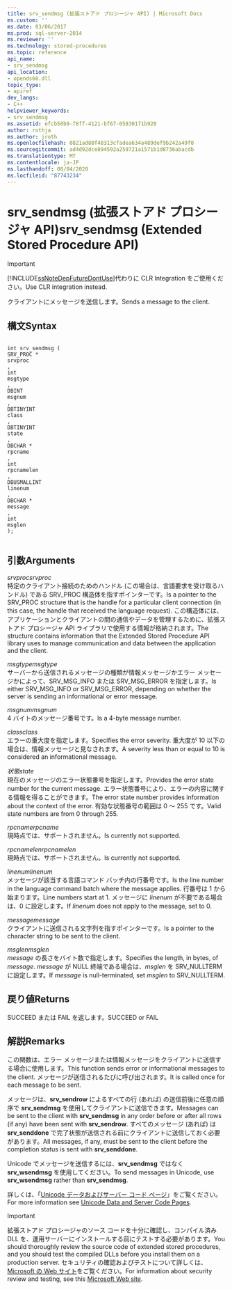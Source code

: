 ```yaml
---
title: srv_sendmsg (拡張ストアド プロシージャ API) | Microsoft Docs
ms.custom: ''
ms.date: 03/06/2017
ms.prod: sql-server-2014
ms.reviewer: ''
ms.technology: stored-procedures
ms.topic: reference
api_name:
- srv_sendmsg
api_location:
- opends60.dll
topic_type:
- apiref
dev_langs:
- C++
helpviewer_keywords:
- srv_sendmsg
ms.assetid: efcb50b9-f8ff-4121-bf67-05830171b928
author: rothja
ms.author: jroth
ms.openlocfilehash: 0821ad88f48313cfadea634a489def9b242a49f0
ms.sourcegitcommit: ad4d92dce894592a259721a1571b1d8736abacdb
ms.translationtype: MT
ms.contentlocale: ja-JP
ms.lasthandoff: 08/04/2020
ms.locfileid: "87743234"
---
```

# <a name="srv_sendmsg-extended-stored-procedure-api"></a><span data-ttu-id="390bf-102">srv_sendmsg (拡張ストアド プロシージャ API)</span><span class="sxs-lookup"><span data-stu-id="390bf-102">srv_sendmsg (Extended Stored Procedure API)</span></span>
    
> [!IMPORTANT]  
>  [!INCLUDE[ssNoteDepFutureDontUse](../../includes/ssnotedepfuturedontuse-md.md)]<span data-ttu-id="390bf-103">代わりに CLR Integration をご使用ください。</span><span class="sxs-lookup"><span data-stu-id="390bf-103">Use CLR integration instead.</span></span>  
  
 <span data-ttu-id="390bf-104">クライアントにメッセージを送信します。</span><span class="sxs-lookup"><span data-stu-id="390bf-104">Sends a message to the client.</span></span>  
  
## <a name="syntax"></a><span data-ttu-id="390bf-105">構文</span><span class="sxs-lookup"><span data-stu-id="390bf-105">Syntax</span></span>  
  
```  
  
int srv_sendmsg (  
SRV_PROC *  
srvproc  
,  
int  
msgtype  
,  
DBINT  
msgnum  
,  
DBTINYINT  
class  
,   
DBTINYINT  
state  
,  
DBCHAR *  
rpcname  
,  
int   
rpcnamelen  
,  
DBUSMALLINT  
linenum  
,  
DBCHAR *  
message  
,  
int  
msglen   
);  
  
```  
  
## <a name="arguments"></a><span data-ttu-id="390bf-106">引数</span><span class="sxs-lookup"><span data-stu-id="390bf-106">Arguments</span></span>  
 <span data-ttu-id="390bf-107">*srvproc*</span><span class="sxs-lookup"><span data-stu-id="390bf-107">*srvproc*</span></span>  
 <span data-ttu-id="390bf-108">特定のクライアント接続のためのハンドル (この場合は、言語要求を受け取るハンドル) である SRV_PROC 構造体を指すポインターです。</span><span class="sxs-lookup"><span data-stu-id="390bf-108">Is a pointer to the SRV_PROC structure that is the handle for a particular client connection (in this case, the handle that received the language request).</span></span> <span data-ttu-id="390bf-109">この構造体には、アプリケーションとクライアントの間の通信やデータを管理するために、拡張ストアド プロシージャ API ライブラリで使用する情報が格納されます。</span><span class="sxs-lookup"><span data-stu-id="390bf-109">The structure contains information that the Extended Stored Procedure API library uses to manage communication and data between the application and the client.</span></span>  
  
 <span data-ttu-id="390bf-110">*msgtype*</span><span class="sxs-lookup"><span data-stu-id="390bf-110">*msgtype*</span></span>  
 <span data-ttu-id="390bf-111">サーバーから送信されるメッセージの種類が情報メッセージかエラー メッセージかによって、SRV_MSG_INFO または SRV_MSG_ERROR を指定します。</span><span class="sxs-lookup"><span data-stu-id="390bf-111">Is either SRV_MSG_INFO or SRV_MSG_ERROR, depending on whether the server is sending an informational or error message.</span></span>  
  
 <span data-ttu-id="390bf-112">*msgnum*</span><span class="sxs-lookup"><span data-stu-id="390bf-112">*msgnum*</span></span>  
 <span data-ttu-id="390bf-113">4 バイトのメッセージ番号です。</span><span class="sxs-lookup"><span data-stu-id="390bf-113">Is a 4-byte message number.</span></span>  
  
 <span data-ttu-id="390bf-114">*class*</span><span class="sxs-lookup"><span data-stu-id="390bf-114">*class*</span></span>  
 <span data-ttu-id="390bf-115">エラーの重大度を指定します。</span><span class="sxs-lookup"><span data-stu-id="390bf-115">Specifies the error severity.</span></span> <span data-ttu-id="390bf-116">重大度が 10 以下の場合は、情報メッセージと見なされます。</span><span class="sxs-lookup"><span data-stu-id="390bf-116">A severity less than or equal to 10 is considered an informational message.</span></span>  
  
 <span data-ttu-id="390bf-117">*状態*</span><span class="sxs-lookup"><span data-stu-id="390bf-117">*state*</span></span>  
 <span data-ttu-id="390bf-118">現在のメッセージのエラー状態番号を指定します。</span><span class="sxs-lookup"><span data-stu-id="390bf-118">Provides the error state number for the current message.</span></span> <span data-ttu-id="390bf-119">エラー状態番号により、エラーの内容に関する情報を得ることができます。</span><span class="sxs-lookup"><span data-stu-id="390bf-119">The error state number provides information about the context of the error.</span></span> <span data-ttu-id="390bf-120">有効な状態番号の範囲は 0 ～ 255 です。</span><span class="sxs-lookup"><span data-stu-id="390bf-120">Valid state numbers are from 0 through 255.</span></span>  
  
 <span data-ttu-id="390bf-121">*rpcname*</span><span class="sxs-lookup"><span data-stu-id="390bf-121">*rpcname*</span></span>  
 <span data-ttu-id="390bf-122">現時点では、サポートされません。</span><span class="sxs-lookup"><span data-stu-id="390bf-122">Is currently not supported.</span></span>  
  
 <span data-ttu-id="390bf-123">*rpcnamelen*</span><span class="sxs-lookup"><span data-stu-id="390bf-123">*rpcnamelen*</span></span>  
 <span data-ttu-id="390bf-124">現時点では、サポートされません。</span><span class="sxs-lookup"><span data-stu-id="390bf-124">Is currently not supported.</span></span>  
  
 <span data-ttu-id="390bf-125">*linenum*</span><span class="sxs-lookup"><span data-stu-id="390bf-125">*linenum*</span></span>  
 <span data-ttu-id="390bf-126">メッセージが該当する言語コマンド バッチ内の行番号です。</span><span class="sxs-lookup"><span data-stu-id="390bf-126">Is the line number in the language command batch where the message applies.</span></span> <span data-ttu-id="390bf-127">行番号は 1 から始まります。</span><span class="sxs-lookup"><span data-stu-id="390bf-127">Line numbers start at 1.</span></span> <span data-ttu-id="390bf-128">メッセージに *linenum* が不要である場合は、0 に設定します。</span><span class="sxs-lookup"><span data-stu-id="390bf-128">If *linenum* does not apply to the message, set to 0.</span></span>  
  
 <span data-ttu-id="390bf-129">*message*</span><span class="sxs-lookup"><span data-stu-id="390bf-129">*message*</span></span>  
 <span data-ttu-id="390bf-130">クライアントに送信される文字列を指すポインターです。</span><span class="sxs-lookup"><span data-stu-id="390bf-130">Is a pointer to the character string to be sent to the client.</span></span>  
  
 <span data-ttu-id="390bf-131">*msglen*</span><span class="sxs-lookup"><span data-stu-id="390bf-131">*msglen*</span></span>  
 <span data-ttu-id="390bf-132">*message* の長さをバイト数で指定します。</span><span class="sxs-lookup"><span data-stu-id="390bf-132">Specifies the length, in bytes, of *message*.</span></span> <span data-ttu-id="390bf-133">*message* が NULL 終端である場合は、*msglen* を SRV_NULLTERM に設定します。</span><span class="sxs-lookup"><span data-stu-id="390bf-133">If *message* is null-terminated, set *msglen* to SRV_NULLTERM.</span></span>  
  
## <a name="returns"></a><span data-ttu-id="390bf-134">戻り値</span><span class="sxs-lookup"><span data-stu-id="390bf-134">Returns</span></span>  
 <span data-ttu-id="390bf-135">SUCCEED または FAIL を返します。</span><span class="sxs-lookup"><span data-stu-id="390bf-135">SUCCEED or FAIL</span></span>  
  
## <a name="remarks"></a><span data-ttu-id="390bf-136">解説</span><span class="sxs-lookup"><span data-stu-id="390bf-136">Remarks</span></span>  
 <span data-ttu-id="390bf-137">この関数は、エラー メッセージまたは情報メッセージをクライアントに送信する場合に使用します。</span><span class="sxs-lookup"><span data-stu-id="390bf-137">This function sends error or informational messages to the client.</span></span> <span data-ttu-id="390bf-138">メッセージが送信されるたびに呼び出されます。</span><span class="sxs-lookup"><span data-stu-id="390bf-138">It is called once for each message to be sent.</span></span>  
  
 <span data-ttu-id="390bf-139">メッセージは、**srv_sendrow** によるすべての行 (あれば) の送信前後に任意の順序で **srv_sendmsg** を使用してクライアントに送信できます。</span><span class="sxs-lookup"><span data-stu-id="390bf-139">Messages can be sent to the client with **srv_sendmsg** in any order before or after all rows (if any) have been sent with **srv_sendrow**.</span></span> <span data-ttu-id="390bf-140">すべてのメッセージ (あれば) は **srv_senddone** で完了状態が送信される前にクライアントに送信しておく必要があります。</span><span class="sxs-lookup"><span data-stu-id="390bf-140">All messages, if any, must be sent to the client before the completion status is sent with **srv_senddone**.</span></span>  
  
 <span data-ttu-id="390bf-141">Unicode でメッセージを送信するには、**srv_sendmsg** ではなく **srv_wsendmsg** を使用してください。</span><span class="sxs-lookup"><span data-stu-id="390bf-141">To send messages in Unicode, use **srv_wsendmsg** rather than **srv_sendmsg**.</span></span>  
  
 <span data-ttu-id="390bf-142">詳しくは、「[Unicode データおよびサーバー コード ページ](../extended-stored-procedures-programming/unicode-data-and-server-code-pages.md)」をご覧ください。</span><span class="sxs-lookup"><span data-stu-id="390bf-142">For more information see [Unicode Data and Server Code Pages](../extended-stored-procedures-programming/unicode-data-and-server-code-pages.md).</span></span>  
  
> [!IMPORTANT]  
>  <span data-ttu-id="390bf-143">拡張ストアド プロシージャのソース コードを十分に確認し、コンパイル済み DLL を、運用サーバーにインストールする前にテストする必要があります。</span><span class="sxs-lookup"><span data-stu-id="390bf-143">You should thoroughly review the source code of extended stored procedures, and you should test the compiled DLLs before you install them on a production server.</span></span> <span data-ttu-id="390bf-144">セキュリティの確認およびテストについて詳しくは、[Microsoft の Web サイト](https://go.microsoft.com/fwlink/?LinkID=54761&amp;clcid=0x409https://msdn.microsoft.com/security/)をご覧ください。</span><span class="sxs-lookup"><span data-stu-id="390bf-144">For information about security review and testing, see this [Microsoft Web site](https://go.microsoft.com/fwlink/?LinkID=54761&amp;clcid=0x409https://msdn.microsoft.com/security/).</span></span>  
  
  
